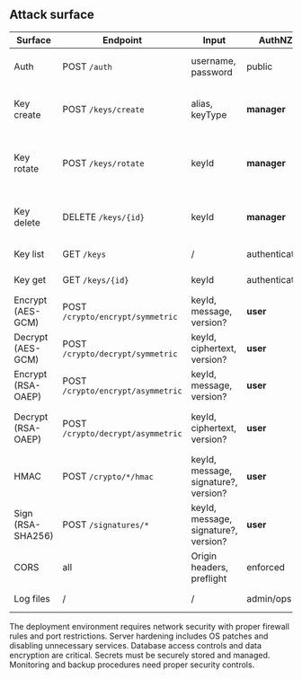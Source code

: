 ## Attack surface

| Surface            | Endpoint                          | Input                                | AuthNZ        | Data                                 |
| ------------------ | --------------------------------- | ------------------------------------ | ------------- | ------------------------------------ |
| Auth               | POST `/auth`                      | username, password                   | public        | users table, jwt token               |
| Key create         | POST `/keys/create`               | alias, keyType                       | **manager**   | key metadata, wrapped material       |
| Key rotate         | POST `/keys/rotate`               | keyId                                | **manager**   | new wrapped material, version update |
| Key delete         | DELETE `/keys/{id}`               | keyId                                | **manager**   | key metadata, all key materials      |
| Key list           | GET `/keys`                       | /                                    | authenticated | key metadata                         |
| Key get            | GET `/keys/{id}`                  | keyId                                | authenticated | key metadata                         |
| Encrypt (AES-GCM)  | POST `/crypto/encrypt/symmetric`  | keyId, message, version?             | **user**      | unwrap key material                  |
| Decrypt (AES-GCM)  | POST `/crypto/decrypt/symmetric`  | keyId, ciphertext, version?          | **user**      | unwrap key material                  |
| Encrypt (RSA-OAEP) | POST `/crypto/encrypt/asymmetric` | keyId, message, version?             | **user**      | unwrap public key material           |
| Decrypt (RSA-OAEP) | POST `/crypto/decrypt/asymmetric` | keyId, ciphertext, version?          | **user**      | unwrap private key material          |
| HMAC               | POST `/crypto/*/hmac`             | keyId, message, signature?, version? | **user**      | unwrap key material                  |
| Sign (RSA-SHA256)  | POST `/signatures/*`              | keyId, message, signature?, version? | **user**      | unwrap key material                  |
| CORS               | all                               | Origin headers, preflight            | enforced      | /                                    |
| Log files          | /                                 | /                                    | admin/ops     | application logs                     |


The deployment environment requires network security with proper firewall rules and port restrictions. Server hardening includes OS patches and disabling unnecessary services. Database access controls and data encryption are critical. Secrets must be securely stored and managed. Monitoring and backup procedures need proper security controls.
